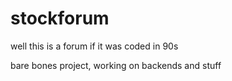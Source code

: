 # stockforum
well this is a forum if it was coded in 90s 

bare bones project, working on backends and stuff 

